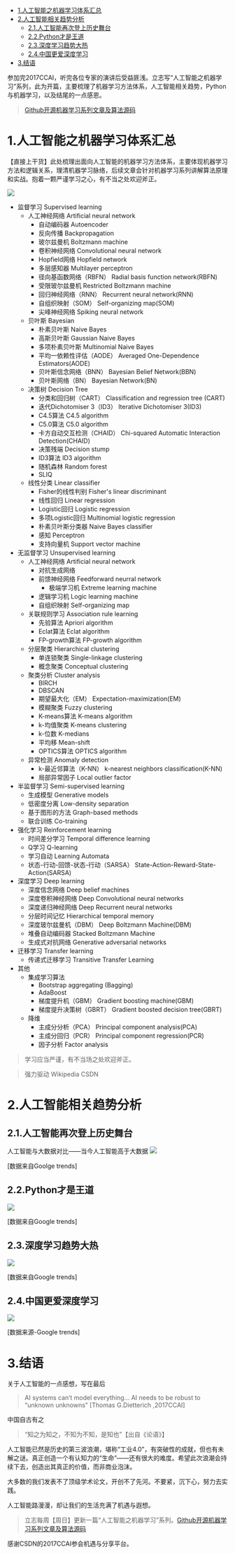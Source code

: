 - [1.人工智能之机器学习体系汇总](#1.人工智能之机器学习体系汇总)
- [2.人工智能相关趋势分析](#2.人工智能相关趋势分析)
  - [2.1.人工智能再次登上历史舞台](#2.1.人工智能再次登上历史舞台)
  - [2.2.Python才是王道](#2.2.Python才是王道)
  - [2.3.深度学习趋势大热](#2.3.深度学习趋势大热)
  - [2.4.中国更爱深度学习](#2.4.中国更爱深度学习)
- [3.结语](#3.结语)

参加完2017CCAI，听完各位专家的演讲后受益匪浅。立志写“人工智能之机器学习”系列，此为开篇，主要梳理了机器学习方法体系，人工智能相关趋势，Python与机器学习，以及结尾的一点感恩。

>[Github开源机器学习系列文章及算法源码](https://github.com/wangxiaoleiAI/machine-learning)

1.人工智能之机器学习体系汇总
====
【直接上干货】此处梳理出面向人工智能的机器学习方法体系，主要体现机器学习方法和逻辑关系，理清机器学习脉络，后续文章会针对机器学习系列讲解算法原理和实战。抱着一颗严谨学习之心，有不当之处欢迎斧正。

![](./pic/01/01-ml-all.png)

- 监督学习 Supervised learning
	- 人工神经网络 Artificial neural network
		- 自动编码器 Autoencoder
		- 反向传播 Backpropagation
		- 玻尔兹曼机 Boltzmann machine
		- 卷积神经网络 Convolutional neural network
		- Hopfield网络 Hopfield network
		- 多层感知器 Multilayer perceptron
		- 径向基函数网络（RBFN） Radial basis function network(RBFN)
		- 受限玻尔兹曼机 Restricted Boltzmann machine
		- 回归神经网络（RNN） Recurrent neural network(RNN)
		- 自组织映射（SOM） Self-organizing map(SOM)
		- 尖峰神经网络 Spiking neural network
	- 贝叶斯 Bayesian
		- 朴素贝叶斯 Naive Bayes
		- 高斯贝叶斯 Gaussian Naive Bayes
		- 多项朴素贝叶斯 Multinomial Naive Bayes
		- 平均一依赖性评估（AODE） Averaged One-Dependence Estimators(AODE)
		- 贝叶斯信念网络（BNN） Bayesian Belief Network(BBN)
		- 贝叶斯网络（BN） Bayesian Network(BN)
	- 决策树 Decision Tree
		- 分类和回归树（CART） Classification and regression tree (CART)
		- 迭代Dichotomiser 3（ID3） Iterative Dichotomiser 3(ID3)
		- C4.5算法 C4.5 algorithm
		- C5.0算法 C5.0 algorithm
		- 卡方自动交互检测（CHAID） Chi-squared Automatic Interaction Detection(CHAID)
		- 决策残端 Decision stump
		- ID3算法 ID3 algorithm
		- 随机森林 Random forest
		- SLIQ
	- 线性分类 Linear classifier
		- Fisher的线性判别 Fisher's linear discriminant
		- 线性回归 Linear regression
		- Logistic回归 Logistic regression
		- 多项Logistic回归 Multinomial logistic regression
		- 朴素贝叶斯分类器 Naive Bayes classifier
		- 感知 Perceptron
		- 支持向量机 Support vector machine
- 无监督学习 Unsupervised learning
	- 人工神经网络 Artificial neural network
		- 对抗生成网络
		- 前馈神经网络 Feedforward neurral network
			- 极端学习机 Extreme learning machine
		- 逻辑学习机 Logic learning machine
		- 自组织映射 Self-organizing map
	- 关联规则学习 Association rule learning
		- 先验算法 Apriori algorithm
		- Eclat算法 Eclat algorithm
		- FP-growth算法 FP-growth algorithm
	- 分层聚类 Hierarchical clustering
		- 单连锁聚类 Single-linkage clustering
		- 概念聚类 Conceptual clustering
	- 聚类分析 Cluster analysis
		- BIRCH
		- DBSCAN
		- 期望最大化（EM） Expectation-maximization(EM)
		- 模糊聚类 Fuzzy clustering
		- K-means算法 K-means algorithm
		- k-均值聚类 K-means clustering
		- k-位数 K-medians
		- 平均移 Mean-shift
		- OPTICS算法 OPTICS algorithm
	- 异常检测 Anomaly detection
		- k-最近邻算法（K-NN） k-nearest neighbors classification(K-NN)
		- 局部异常因子 Local outlier factor
- 半监督学习 Semi-supervised learning
	- 生成模型 Generative models
	- 低密度分离 Low-density separation
	- 基于图形的方法 Graph-based methods
	- 联合训练 Co-training
- 强化学习 Reinforcement learning
	- 时间差分学习 Temporal difference learning
	- Q学习 Q-learning
	- 学习自动 Learning Automata
	- 状态-行动-回馈-状态-行动（SARSA） State-Action-Reward-State-Action(SARSA)
- 深度学习 Deep learning
	- 深度信念网络 Deep belief machines
	- 深度卷积神经网络 Deep Convolutional neural networks
	- 深度递归神经网络 Deep Recurrent neural networks
	- 分层时间记忆 Hierarchical temporal memory
	- 深度玻尔兹曼机（DBM） Deep Boltzmann Machine(DBM)
	- 堆叠自动编码器 Stacked Boltzmann Machine
	- 生成式对抗网络 Generative adversarial networks
- 迁移学习 Transfer learning
	- 传递式迁移学习 Transitive Transfer Learning
- 其他
	- 集成学习算法
		- Bootstrap aggregating (Bagging)
		- AdaBoost
		- 梯度提升机（GBM） Gradient boosting machine(GBM)
		- 梯度提升决策树（GBRT） Gradient boosted decision tree(GBRT)
	- 降维
		- 主成分分析（PCA） Principal component analysis(PCA)
		- 主成分回归（PCR） Principal component regression(PCR)
		- 因子分析 Factor analysis

>学习应当严谨，有不当场之处欢迎斧正。

>强力驱动 Wikipedia CSDN

2.人工智能相关趋势分析
===
2.1.人工智能再次登上历史舞台
-----------

人工智能与大数据对比——当今人工智能高于大数据
![](./pic/01/01-b-m.png)

[数据来自Goolge trends]

2.2.Python才是王道
------------
![](./pic/01/01-python.png)

[数据来自Google trends]

2.3.深度学习趋势大热
---------
![](./pic/01/01-ml-dl.png)

[数据来自Google trends]

2.4.中国更爱深度学习
----------
![](./pic/01/01-ch-dl.png)

[数据来源-Google trends]

3.结语
======
关于人工智能的一点感想，写在最后

> AI systems can’t model everything... AI needs to be robust to “unknown unknowns”  [Thomas G.Dietterich ,2017CCAI]

中国自古有之

>“知之为知之，不知为不知，是知也”【出自《论语》】

人工智能已然是历史的第三波浪潮，堪称“工业4.0”，有突破性的成就，但也有未解之谜。真正创造一个有认知力的“生命”——还有很大的难度。希望此次浪潮会持续下去，创造出其真正的价值，而非商业泡沫。

大多数的我们发表不了顶级学术论文，开创不了先河。不要紧，沉下心，努力去实践。

人工智能路漫漫，却让我们的生活充满了机遇与遐想。


>立志每周【周日】更新一篇“人工智能之机器学习”系列。[Github开源机器学习系列文章及算法源码](https://github.com/wangxiaoleiAI/machine-learning)

感谢CSDN的2017CCAI参会机遇与分享平台。
